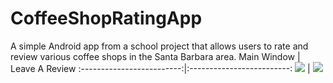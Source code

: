 # CoffeeShopRatingApp
A simple Android app from a school project that allows users to rate and review various coffee shops in the Santa Barbara area.
Main Window                |  Leave A Review
:-------------------------:|:-------------------------:
![](https://github.com/austinkeil96/CoffeeShopRatingApp/blob/master/1.png)  |  ![](https://github.com/austinkeil96/CoffeeShopRatingApp/blob/master/2.png)
